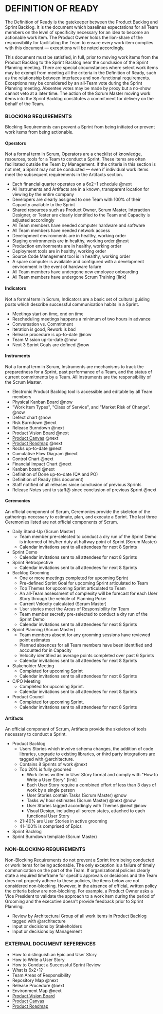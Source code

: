 # DEFINITION OF READY
The Definition of Ready is the gatekeeper between the Product Backlog and Sprint Backlog.  It is the document which baselines expectations for all Team members on the level of specificity necessary for an idea to become an actionable work item.  The Product Owner holds the lion-share of the responsibility for facilitating the Team to ensure every work item complies with this document — exceptions will be noted accordingly.

This document must be satisfied, in full, prior to moving work items from the Product Backlog to the Sprint Backlog near the conclusion of the Sprint Planning meeting.  There are special circumstances where select work items may be exempt from meeting all the criteria in the Definition of Ready, such as the relationship between interfaces and non-functional requirements.  Exceptions may be considered by an all-Team vote during the Sprint Planning meeting.  Absentee votes may be made by proxy but a no-show cannot veto at a later time.  The action of the Scrum Master moving work items into the Sprint Backlog constitutes a commitment for delivery on the behalf of the Team.

### BLOCKING REQUIREMENTS
Blocking Requirements can prevent a Sprint from being initiated or prevent work items from being actionable.

#### Operators
Not a formal term in Scrum, Operators are a checklist of knowledge, resources, tools for a Team to conduct a Sprint.  These items are often facilitated outside the Team by Management.  If the criteria in this section is not met, a Sprint may not be conducted — even if individual work items meet the subsequent requirements in the Artifacts section.

- Each financial quarter operates on a 6x2+1 schedule @next
- All Instruments and Artifacts are in a known, transparent location for viewing by the entire company
- Developers are clearly assigned to one Team with 100% of their Capacity available to the Sprint
- Shared resources such as Product Owner, Scrum Master, Interaction Designer, or Tester are clearly identified to the Team and Capacity is adjusted accordingly
- All Team members have needed computer hardware and software
- All Team members have needed network access
- Development environments are in healthy, working order
- Staging environments are in healthy, working order @next
- Production environments are in healthy, working order
- Deployment tools are in healthy, working order
- Source Code Management tool is in healthy, working order
- A spare computer is available and configured with a development environment in the event of hardware failure
- All Team members have undergone new employee onboarding
- All Team members have undergone Scrum Training [link]

#### Indicators
Not a formal term in Scrum, Indicators are a basic set of cultural guiding posts which describe successful communication habits in a Sprint.

- Meetings start on time, end on time
- Rescheduling meetings happens a minimum of two hours in advance
- Conversation vs. Commitment
- Iteration is good, Rework is bad
- Release procedure is up-to-date @now
- Team Mission up-to-date @now
- Next 3 Sprint Goals are defined @now

#### Instruments
Not a formal term in Scrum, Instruments are mechanisms to track the preparedness for a Sprint, past performance of a Team, and the status of current commitments by a Team.  All Instruments are the responsibility of the Scrum Master.

- Electronic Product Backlog tool is accessible and editable by all Team members
- Physical Kanban Board @now
- "Work Item Types", "Class of Service", and "Market Risk of Change". @now
- Defect chart @now
- Risk Burndown @next
- Release Burndown @next
- [Product Vision Board](http://bit.ly/TTj1yF) @next
- [Product Canvas](http://bit.ly/XtqUAZ) @next
- [Product Roadmap](http://bit.ly/ZEIdwU) @next
- Rocks up-to-date @next
- Cumulative Flow Diagram @next
- Control Chart @next
- Financial Impact Chart @next
- Kanban board @next
- Definition of Done up-to-date (QA and PO)
- Definition of Ready (this document)
- Staff notified of all releases since conclusion of previous Sprints
- Release Notes sent to staff@ since conclusion of previous Sprint @next

#### Ceremonies
An official component of Scrum, Ceremonies provide the skeleton of the gatherings necessary to estimate, plan, and execute a Sprint.  The last three Ceremonies listed are not official components of Scrum.

- Daily Stand-Up (Scrum Master)
	- Team member pre-selected to conduct a dry run of the Sprint Demo is informed of his/her duty at halfway point of Sprint (Scrum Master)
	- Calendar invitations sent to all attendees for next 8 Sprints
- Sprint Demo
	- Calendar invitations sent to all attendees for next 8 Sprints
- Sprint Retrospective
	- Calendar invitations sent to all attendees for next 8 Sprints
- Backlog Grooming
	- One or more meetings completed for upcoming Sprint
	- Pre-defined Sprint Goal for upcoming Sprint articulated to Team
	- Top Themes for upcoming Sprint articulated to Team
	- An all-Team assessment of complexity will be forecast for each User Story through the vehicle of Planning Poker
	- Current Velocity calculated (Scrum Master)
	- User stories meet the Areas of Responsibility for Team
	- Team member secretly pre-selected to conduct a dry run of the Sprint Demo
	- Calendar invitations sent to all attendees for next 8 Sprints
- Sprint Planning (Scrum Master)
	- Team members absent for any grooming sessions have reviewed point estimates
	- Planned absences for all Team members have been identified and accounted for in Capacity
	- Velocity identified as average points completed over past 6 Sprints
	- Calendar invitations sent to all attendees for next 8 Sprints
- Stakeholder Meeting
	- Completed for upcoming Sprint
	- Calendar invitations sent to all attendees for next 8 Sprints
- C/PO Meeting
	- Completed for upcoming Sprint.
	- Calendar invitations sent to all attendees for next 8 Sprints
- Product Council
	- Completed for upcoming Sprint.
	- Calendar invitations sent to all attendees for next 8 Sprints

#### Artifacts
An official component of Scrum, Artifacts provide the skeleton of tools necessary to conduct a Sprint.
- Product Backlog
	- Users Stories which involve schema changes, the addition of code libraries, upgrade to existing libraries, or third party integrations are tagged with @architecture.
	- Contains 8 Sprints of work @next
	- Top 20% is fully groomed
		- Work items written in User Story format and comply with "How to Write a User Story" [link]
		- Each User Story require a combined effort of less than 3 days of work by a single person
		- User Stories contain Tasks (Scrum Master) @now
		- Tasks w/ hour estimates (Scrum Master) @next @now
		- User Stories tagged accordingly with Themes @next @now
		- Visual Design, including all screen states, attached to each functional User Story
	- 21-40% are User Stories in active grooming
	- 41-100% is comprised of Epics
- Sprint Backlog
- Sprint Burndown template (Scrum Master)

### NON-BLOCKING REQUIREMENTS
Non-Blocking Requirements do not prevent a Sprint from being conducted or work items for being actionable.  The only exception is a failure of timely communication on the part of the Team.  If organizational policies clearly state a required timeframe for specific approvals or decisions and the Team does not properly adhere to these policies, the items below are not considered non-blocking.  However, in the absence of official, written policy the criteria below are non-blocking.  For example, a Product Owner asks a Vice President to validate the approach to a work item during the period of Grooming and the executive doesn't provide feedback prior to Sprint Planning.

- Review by Architectural Group of all work items in Product Backlog tagged with @architecture
- Input or decisions by Stakeholders
- Input or decisions by Management

### EXTERNAL DOCUMENT REFERENCES
- How to distinguish an Epic and User Story
- How to Write a User Story
- How to Conduct a Successful Sprint Review
- What is 6x2+1?
- Team Areas of Responsibility
- Repository Map @next
- Release Procedure @next
- Environment Map @next
- [Product Vision Board](http://bit.ly/TTj1yF)
- [Product Canvas](http://bit.ly/XtqUAZ)
- [Product Roadmap](http://bit.ly/ZEIdwU)
